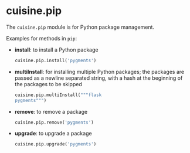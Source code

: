 # cuisine.pip

The `cuisine.pip` module is for Python package management.

Examples for methods in `pip`:

- **install**: to install a Python package

  ```python
  cuisine.pip.install('pygments')
  ```

- **multiInstall**: for installing multiple Python packages; the packages are passed as a newline separated string, with a hash at the beginning of the packages to be skipped

  ```python
  cuisine.pip.multiInstall("""flask
  pygments""")
  ```

- **remove**: to remove a package

  ```python
  cuisine.pip.remove('pygments')
  ```

- **upgrade**: to upgrade a package

  ```python
  cuisine.pip.upgrade('pygments')
  ```
